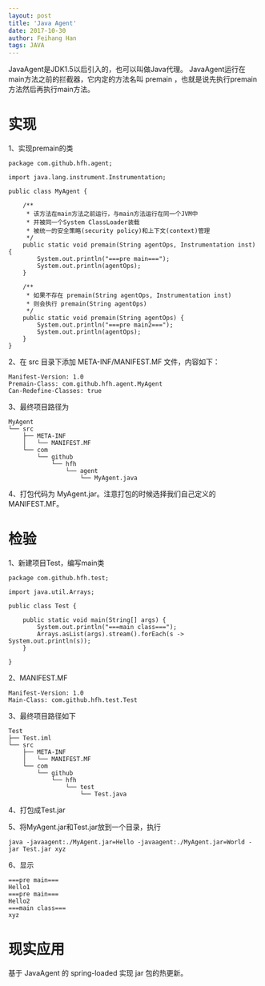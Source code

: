 ```yaml
---
layout: post
title: 'Java Agent'
date: 2017-10-30
author: Feihang Han
tags: JAVA
---
```


JavaAgent是JDK1.5以后引入的，也可以叫做Java代理。
JavaAgent运行在main方法之前的拦截器，它内定的方法名叫 premain ，也就是说先执行premain方法然后再执行main方法。

# 实现

1、实现premain的类

```
package com.github.hfh.agent;

import java.lang.instrument.Instrumentation;

public class MyAgent {

    /**
     * 该方法在main方法之前运行，与main方法运行在同一个JVM中
     * 并被同一个System ClassLoader装载
     * 被统一的安全策略(security policy)和上下文(context)管理
     */
    public static void premain(String agentOps, Instrumentation inst) {
        System.out.println("===pre main===");
        System.out.println(agentOps);
    }

    /**
     * 如果不存在 premain(String agentOps, Instrumentation inst)
     * 则会执行 premain(String agentOps)
     */
    public static void premain(String agentOps) {
        System.out.println("===pre main2===");
        System.out.println(agentOps);
    }
}

```

2、在 src 目录下添加 META-INF/MANIFEST.MF 文件，内容如下：

```
Manifest-Version: 1.0
Premain-Class: com.github.hfh.agent.MyAgent
Can-Redefine-Classes: true

```

3、最终项目路径为

```
MyAgent
└── src
    ├── META-INF
    │   └── MANIFEST.MF
    └── com
        └── github
            └── hfh
                └── agent
                    └── MyAgent.java
```

4、打包代码为 MyAgent.jar。注意打包的时候选择我们自己定义的 MANIFEST.MF。

# 检验

1、新建项目Test，编写main类

```
package com.github.hfh.test;

import java.util.Arrays;

public class Test {
    
    public static void main(String[] args) {
        System.out.println("===main class===");
        Arrays.asList(args).stream().forEach(s -> System.out.println(s));
    }
    
}
```

2、MANIFEST.MF

```
Manifest-Version: 1.0
Main-Class: com.github.hfh.test.Test

```

3、最终项目路径如下

```
Test
├── Test.iml
└── src
    ├── META-INF
    │   └── MANIFEST.MF
    └── com
        └── github
            └── hfh
                └── test
                    └── Test.java
```

4、打包成Test.jar

5、将MyAgent.jar和Test.jar放到一个目录，执行

```
java -javaagent:./MyAgent.jar=Hello -javaagent:./MyAgent.jar=World -jar Test.jar xyz
```

6、显示

```
===pre main===
Hello1
===pre main===
Hello2
===main class===
xyz
```

# 现实应用

基于 JavaAgent 的 spring-loaded 实现 jar 包的热更新。



